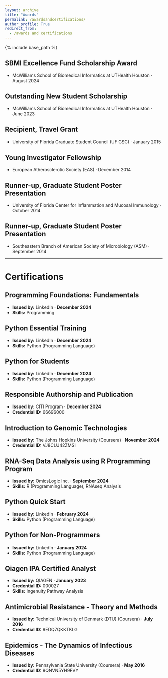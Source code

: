 ```yaml
---
layout: archive
title: "Awards"
permalink: /awardsandcertifications/
author_profile: True
redirect_from:
  - /awards and certifications
---
```


{% include base_path %}

## SBMI Excellence Fund Scholarship Award
- McWilliams School of Biomedical Informatics at UTHealth Houston · August 2024

## Outstanding New Student Scholarship
- McWilliams School of Biomedical Informatics at UTHealth Houston · June 2023

## Recipient, Travel Grant
- University of Florida Graduate Student Council (UF GSC) · January 2015

## Young Investigator Fellowship
- European Atherosclerotic Society (EAS) · December 2014

## Runner-up, Graduate Student Poster Presentation
- University of Florida Center for Inflammation and Mucosal Immunology · October 2014

## Runner-up, Graduate Student Poster Presentation
- Southeastern Branch of American Society of Microbiology (ASM) · September 2014


---


# Certifications
## Programming Foundations: Fundamentals
- **Issued by:** LinkedIn · **December 2024**  
- **Skills:** Programming  


## Python Essential Training
- **Issued by:** LinkedIn · **December 2024**  
- **Skills:** Python (Programming Language)  


## Python for Students
- **Issued by:** LinkedIn · **December 2024**  
- **Skills:** Python (Programming Language)  


## Responsible Authorship and Publication
- **Issued by:** CITI Program · **December 2024**  
- **Credential ID:** 66696000  


## Introduction to Genomic Technologies
- **Issued by:** The Johns Hopkins University (Coursera) · **November 2024**  
- **Credential ID:** VJ8CUJ42ZMSI  


## RNA-Seq Data Analysis using R Programming Program
- **Issued by:** OmicsLogic Inc. · **September 2024**  
- **Skills:** R (Programming Language), RNAseq Analysis  


## Python Quick Start
- **Issued by:** LinkedIn · **February 2024**  
- **Skills:** Python (Programming Language)  

## Python for Non-Programmers
- **Issued by:** LinkedIn · **January 2024**  
- **Skills:** Python (Programming Language)  


## Qiagen IPA Certified Analyst
- **Issued by:** QIAGEN · **January 2023**  
- **Credential ID:** 000027  
- **Skills:** Ingenuity Pathway Analysis  


## Antimicrobial Resistance - Theory and Methods
- **Issued by:** Technical University of Denmark (DTU) (Coursera) · **July 2016**  
- **Credential ID:** 9EDQ7QKKTKLG  


## Epidemics - The Dynamics of Infectious Diseases
- **Issued by:** Pennsylvania State University (Coursera) · **May 2016**  
- **Credential ID:** 9QNVN5YH9FVY  

